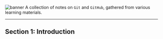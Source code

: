 ![banner](https://github.com/quincyfox/git-notes/assets/152384382/54ec55ac-642e-4aeb-adab-2b68ed101ade)
A collection of notes on `Git` and `GitHub`, gathered from various learning materials.
<hr>

## Section 1: Introduction
